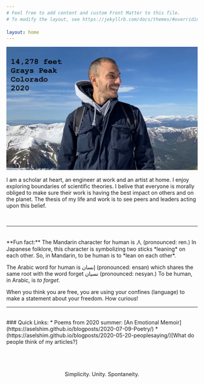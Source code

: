 ```yaml
---
# Feel free to add content and custom Front Matter to this file.
# To modify the layout, see https://jekyllrb.com/docs/themes/#overriding-theme-defaults

layout: home
---
```


<img src="/images/coverPhoto.jpg" width="800">

I am a scholar at heart, an engineer at work and an artist at home. I enjoy exploring boundaries of scientific theories. I belive that everyone is morally obliged to make sure their work is having the best impact on others and on the planet. The thesis of my life and work is to see peers and leaders acting upon this belief.

<br>
<hr>
<br>
**Fun fact:** The Mandarin character for human is 人 (pronounced: ren.) In Japanese folklore, this character is symbolizing two sticks *leaning* on each other. So, in Mandarin, to be human is to *lean on each other*.

The Arabic word for human is إنسان (pronounced: ensan) which shares the same root with the word forget نسيان (pronounced: nesyan.) To be human, in Arabic, is *to forget*. 

When you think you are free, you are using your confines (language) to make a statement about your freedom. How curious!


<hr>
<br>
### Quick Links:
* Poems from 2020 summer: [An Emotional Memoir](https://aselshim.github.io/blogposts/2020-07-09-Poetry/)
* (https://aselshim.github.io/blogposts/2020-05-20-peoplesaying/)[What do people think of my articles?]
	
<br>
<br>
<br>
<br>
<br>


<center> Simplicity. Unity. Spontaneity.<center>


